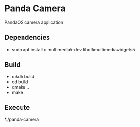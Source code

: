 # Panda Camera

PandaOS camera application

## Dependencies

* sudo apt install qtmultimedia5-dev libqt5multimediawidgets5 

## Build

* mkdir build
* cd build
* qmake ..
* make

## Execute

*./panda-camera
